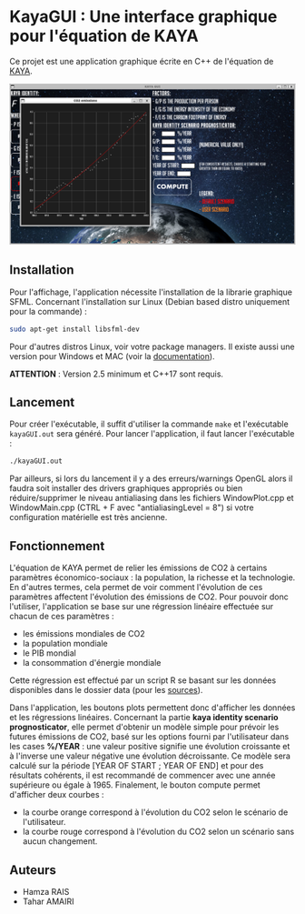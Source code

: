 # KayaGUI : Une interface graphique pour l'équation de KAYA

Ce projet est une application graphique écrite en C++ de l'équation de [KAYA](https://fr.wikipedia.org/wiki/%C3%89quation_de_Kaya).

![Screen](images/screen.png)

## Installation

Pour l'affichage, l'application nécessite l'installation de la librarie graphique SFML.
Concernant l'installation sur Linux (Debian based distro uniquement pour la commande) :

```bash
sudo apt-get install libsfml-dev
```

Pour d'autres distros Linux, voir votre package managers.
Il existe aussi une version pour Windows et MAC (voir la [documentation](https://www.sfml-dev.org/tutorials/2.5/#getting-started)).

**ATTENTION** : Version 2.5 minimum et C++17 sont requis.  

## Lancement

Pour créer l'exécutable, il suffit d'utiliser la commande `make` et l'exécutable `kayaGUI.out` sera
généré. Pour lancer l'application, il faut lancer l'exécutable :

```bash
./kayaGUI.out
```

Par ailleurs, si lors du lancement il y a des erreurs/warnings OpenGL alors il faudra soit installer des drivers graphiques appropriés ou bien réduire/supprimer le niveau antialiasing dans les fichiers WindowPlot.cpp et WindowMain.cpp (CTRL + F avec "antialiasingLevel = 8") si votre configuration matérielle est très ancienne. 

## Fonctionnement

L'équation de KAYA permet de relier les émissions de CO2 à certains paramètres économico-sociaux : la population, la richesse et la technologie. En d'autres termes, cela permet de voir comment
l'évolution de ces paramètres affectent l'évolution des émissions de CO2. Pour pouvoir donc l'utiliser, l'application se base sur une régression linéaire effectuée sur chacun de ces paramètres :

- les émissions mondiales de CO2
- la population mondiale
- le PIB mondial
- la consommation d'énergie mondiale

Cette régression est effectué par un script R se basant sur les données disponibles dans le dossier
data (pour les [sources](https://github.com/T-amairi/KayaGUI/blob/main/data/sources.txt)).

Dans l'application, les boutons plots permettent donc d'afficher les données et les régressions linéaires. Concernant la partie **kaya identity scenario prognosticator**, elle permet d'obtenir un modèle simple pour prévoir les futures émissions de CO2, basé sur les options fourni par l'utilisateur dans les cases **%/YEAR** : une valeur positive signifie une évolution croissante et à l'inverse une valeur négative une évolution décroissante. Ce modèle sera calculé sur la période [YEAR OF START ; YEAR OF END] et pour des résultats cohérents, il est recommandé de commencer avec une année supérieure ou égale à 1965. Finalement, le bouton compute permet d'afficher deux courbes :

- la courbe orange correspond à l'évolution du CO2 selon le scénario de l'utilisateur.
- la courbe rouge correspond à l'évolution du CO2 selon un scénario sans aucun changement.

## Auteurs

- Hamza RAIS
- Tahar AMAIRI
